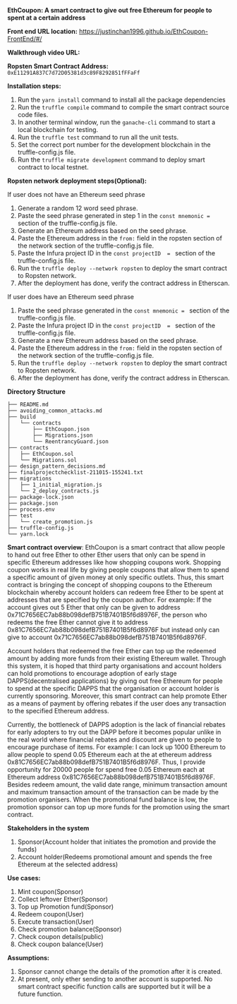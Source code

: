 **EthCoupon: A smart contract to give out free Ethereum for people to spent at a certain address**

**Front end URL location:** https://justinchan1996.github.io/EthCoupon-FrontEnd/#/

**Walkthrough video URL:**

**Ropsten Smart Contract Address:** `0xE11291A837C7d72D05381d3c89F8292851fFFaFf`

**Installation steps:**

1. Run the `yarn install` command to install all the package dependencies
2. Run the `truffle compile` command to compile the smart contract source code files.
3. In another terminal window, run the `ganache-cli` command to start a local blockchain for testing.
3. Run the `truffle test` command to run all the unit tests.
4. Set the correct port number for the development blockchain in the truffle-config.js file.
5. Run the `truffle migrate development` command to deploy smart contract to local testnet.

**Ropsten network deployment steps(Optional):**

If user does not have an Ethereum seed phrase

1. Generate a random 12 word seed phrase. 
2. Paste the seed phrase generated in step 1 in the `const mnemonic =` section of the truffle-config.js file. 
3. Generate an Ethereum address based on the seed phrase.
4. Paste the Ethereum address in the `from:` field in the ropsten section of the network section of the truffle-config.js file. 
5. Paste the Infura project ID in the `const projectID  = ` section of the truffle-config.js file. 
6. Run the `truffle deploy --network ropsten` to deploy the smart contract to Ropsten network.
7. After the deployment has done, verify the contract address in Etherscan. 

If user does have an Ethereum seed phrase

1. Paste the seed phrase generated in the `const mnemonic = ` section of the truffle-config.js file. 
2. Paste the Infura project ID in the `const projectID  = ` section of the truffle-config.js file. 
3. Generate a new Ethereum address based on the seed phrase.
4. Paste the Ethereum address in the `from:` field in the ropsten section of the network section of the truffle-config.js file. 
5. Run the `truffle deploy --network ropsten` to deploy the smart contract to Ropsten network.
6. After the deployment has done, verify the contract address in Etherscan. 

**Directory Structure**

```
├── README.md
├── avoiding_common_attacks.md
├── build
│   └── contracts
│       ├── EthCoupon.json
│       ├── Migrations.json
│       └── ReentrancyGuard.json
├── contracts
│   ├── EthCoupon.sol
│   └── Migrations.sol
├── design_pattern_decisions.md
├── finalprojectchecklist-211015-155241.txt
├── migrations
│   ├── 1_initial_migration.js
│   └── 2_deploy_contracts.js
├── package-lock.json
├── package.json
├── process.env
├── test
│   └── create_promotion.js
├── truffle-config.js
└── yarn.lock
```

**Smart contract overview**: EthCoupon is a smart contract that allow people to hand out free Ether to other Ether users that only can be spend in specific Ethereum addresses like how shopping coupons work. Shopping coupon works in real life by 
giving people coupons that allow them to spend a specific amount of given money at only specific outlets. Thus, this smart contract is bringing the concept of shopping coupons to the Ethereum blockchain whereby account holders can redeem free Ether to be spent at addresses that are specified by the coupon author. For example: If the account gives out 5 Ether that only can be given to address 0x71C7656EC7ab88b098defB751B7401B5f6d8976F, the person who redeems the free Ether cannot give it to address 0x81C7656EC7ab88b098defB751B7401B5f6d8976F but instead only can give to account 0x71C7656EC7ab88b098defB751B7401B5f6d8976F. 

Account holders that redeemed the free Ether can top up the redeemed amount by adding more funds from their existing Ethereum wallet. Through this system, it is hoped that third party organisations and account holders can hold promotions to encourage adoption of early stage DAPPS(decentralised applications) by giving out free Ethereum for people to spend at the specific DAPPS that the organisation or account holder is currently sponsoring. Moreover, this smart contract can help promote Ether as a means of payment by offering rebates if the user does any transaction to the specified Ethereum address. 

Currently, the bottleneck of DAPPS adoption is the lack of financial rebates for early adopters to try out the DAPP before it becomes popular unlike in the real world where financial rebates and discount are given to people to encourage purchase of items.  For example: I can lock up 1000 Ethereum to allow people to spend 0.05 Ethereum each at the at ethereum address 0x81C7656EC7ab88b098defB751B7401B5f6d8976F. Thus, I provide opportunity for 20000 people for spend free 0.05 Ethereum each at Ethereum address 0x81C7656EC7ab88b098defB751B7401B5f6d8976F. Besides redeem amount, the valid date range, minimum transaction amount and maximum transaction amount of the transaction can be made by the promotion organisers.  When the promotional fund balance is low, the promotion sponsor can top up more funds for the promotion using the smart contract.

**Stakeholders in the system**

1. Sponsor(Account holder that initiates the promotion and provide the funds)
2. Account holder(Redeems promotional amount and spends the free Ethereum at the selected address)

**Use cases:**

1. Mint coupon(Sponsor)
2. Collect leftover Ether(Sponsor)
3. Top up Promotion fund(Sponsor)
4. Redeem coupon(User)
5. Execute transaction(User)
6. Check promotion balance(Sponsor)
7. Check coupon details(public)
8. Check coupon balance(User)

**Assumptions:**

1. Sponsor cannot change the details of the promotion after it is created.
2. At present, only ether sending to another account is supported. No smart contract specific function calls are supported but it will be a future function.
